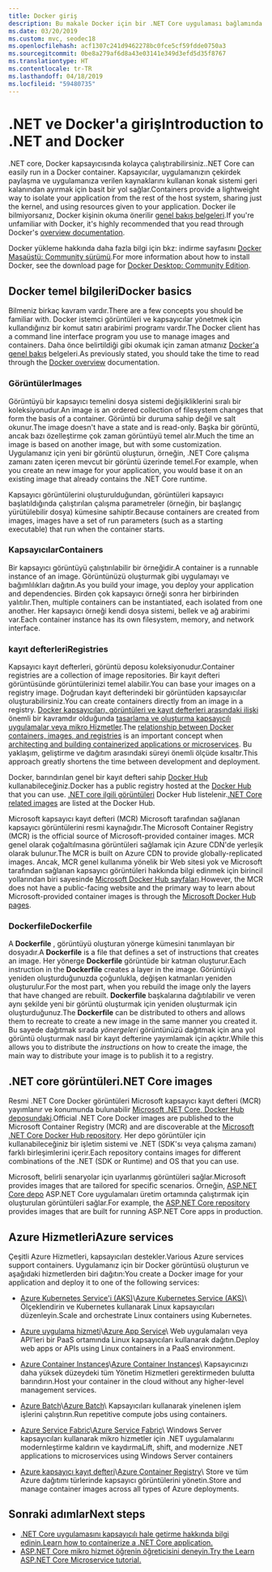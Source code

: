 ```yaml
---
title: Docker giriş
description: Bu makale Docker için bir .NET Core uygulaması bağlamında bir giriş ve genel bakış sağlar.
ms.date: 03/20/2019
ms.custom: mvc, seodec18
ms.openlocfilehash: acf1307c241d9462278bc0fce5cf59fdde0750a3
ms.sourcegitcommit: 0be8a279af6d8a43e03141e349d3efd5d35f8767
ms.translationtype: HT
ms.contentlocale: tr-TR
ms.lasthandoff: 04/18/2019
ms.locfileid: "59480735"
---
```

# <a name="introduction-to-net-and-docker"></a><span data-ttu-id="124ea-103">.NET ve Docker'a giriş</span><span class="sxs-lookup"><span data-stu-id="124ea-103">Introduction to .NET and Docker</span></span>

<span data-ttu-id="124ea-104">.NET core, Docker kapsayıcısında kolayca çalıştırabilirsiniz.</span><span class="sxs-lookup"><span data-stu-id="124ea-104">.NET Core can easily run in a Docker container.</span></span> <span data-ttu-id="124ea-105">Kapsayıcılar, uygulamanızın çekirdek paylaşma ve uygulamanıza verilen kaynaklarını kullanan konak sistemi geri kalanından ayırmak için basit bir yol sağlar.</span><span class="sxs-lookup"><span data-stu-id="124ea-105">Containers provide a lightweight way to isolate your application from the rest of the host system, sharing just the kernel, and using resources given to your application.</span></span> <span data-ttu-id="124ea-106">Docker ile bilmiyorsanız, Docker kişinin okuma önerilir [genel bakış belgeleri](https://docs.docker.com/engine/docker-overview/).</span><span class="sxs-lookup"><span data-stu-id="124ea-106">If you're unfamiliar with Docker, it's highly recommended that you read through Docker's [overview documentation](https://docs.docker.com/engine/docker-overview/).</span></span>

<span data-ttu-id="124ea-107">Docker yükleme hakkında daha fazla bilgi için bkz: indirme sayfasını [Docker Masaüstü: Community sürümü](https://www.docker.com/products/docker-desktop).</span><span class="sxs-lookup"><span data-stu-id="124ea-107">For more information about how to install Docker, see the download page for [Docker Desktop: Community Edition](https://www.docker.com/products/docker-desktop).</span></span>

## <a name="docker-basics"></a><span data-ttu-id="124ea-108">Docker temel bilgileri</span><span class="sxs-lookup"><span data-stu-id="124ea-108">Docker basics</span></span>

<span data-ttu-id="124ea-109">Bilmeniz birkaç kavram vardır.</span><span class="sxs-lookup"><span data-stu-id="124ea-109">There are a few concepts you should be familiar with.</span></span> <span data-ttu-id="124ea-110">Docker istemci görüntüleri ve kapsayıcılar yönetmek için kullandığınız bir komut satırı arabirimi programı vardır.</span><span class="sxs-lookup"><span data-stu-id="124ea-110">The Docker client has a command line interface program you use to manage images and containers.</span></span> <span data-ttu-id="124ea-111">Daha önce belirtildiği gibi okumak için zaman atmanız [Docker'a genel bakış](https://docs.docker.com/engine/docker-overview/) belgeleri.</span><span class="sxs-lookup"><span data-stu-id="124ea-111">As previously stated, you should take the time to read through the [Docker overview](https://docs.docker.com/engine/docker-overview/) documentation.</span></span> 

### <a name="images"></a><span data-ttu-id="124ea-112">Görüntüler</span><span class="sxs-lookup"><span data-stu-id="124ea-112">Images</span></span>

<span data-ttu-id="124ea-113">Görüntüyü bir kapsayıcı temelini dosya sistemi değişikliklerini sıralı bir koleksiyonudur.</span><span class="sxs-lookup"><span data-stu-id="124ea-113">An image is an ordered collection of filesystem changes that form the basis of a container.</span></span> <span data-ttu-id="124ea-114">Görüntü bir duruma sahip değil ve salt okunur.</span><span class="sxs-lookup"><span data-stu-id="124ea-114">The image doesn't have a state and is read-only.</span></span> <span data-ttu-id="124ea-115">Başka bir görüntü, ancak bazı özelleştirme çok zaman görüntüyü temel alır.</span><span class="sxs-lookup"><span data-stu-id="124ea-115">Much the time an image is based on another image, but with some customization.</span></span> <span data-ttu-id="124ea-116">Uygulamanız için yeni bir görüntü oluşturun, örneğin, .NET Core çalışma zamanı zaten içeren mevcut bir görüntü üzerinde temel.</span><span class="sxs-lookup"><span data-stu-id="124ea-116">For example, when you create an new image for your application, you would base it on an existing image that already contains the .NET Core runtime.</span></span>

<span data-ttu-id="124ea-117">Kapsayıcı görüntülerini oluşturulduğundan, görüntüleri kapsayıcı başlatıldığında çalıştırılan çalışma parametreler (örneğin, bir başlangıç yürütülebilir dosya) kümesine sahiptir.</span><span class="sxs-lookup"><span data-stu-id="124ea-117">Because containers are created from images, images have a set of run parameters (such as a starting executable) that run when the container starts.</span></span>

### <a name="containers"></a><span data-ttu-id="124ea-118">Kapsayıcılar</span><span class="sxs-lookup"><span data-stu-id="124ea-118">Containers</span></span>

<span data-ttu-id="124ea-119">Bir kapsayıcı görüntüyü çalıştırılabilir bir örneğidir.</span><span class="sxs-lookup"><span data-stu-id="124ea-119">A container is a runnable instance of an image.</span></span> <span data-ttu-id="124ea-120">Görüntünüzü oluşturmak gibi uygulamayı ve bağımlılıkları dağıtın.</span><span class="sxs-lookup"><span data-stu-id="124ea-120">As you build your image, you deploy your application and dependencies.</span></span> <span data-ttu-id="124ea-121">Birden çok kapsayıcı örneği sonra her birbirinden yalıtılır.</span><span class="sxs-lookup"><span data-stu-id="124ea-121">Then, multiple containers can be instantiated, each isolated from one another.</span></span> <span data-ttu-id="124ea-122">Her kapsayıcı örneği kendi dosya sistemi, bellek ve ağ arabirimi var.</span><span class="sxs-lookup"><span data-stu-id="124ea-122">Each container instance has its own filesystem, memory, and network interface.</span></span>

### <a name="registries"></a><span data-ttu-id="124ea-123">kayıt defterleri</span><span class="sxs-lookup"><span data-stu-id="124ea-123">Registries</span></span>

<span data-ttu-id="124ea-124">Kapsayıcı kayıt defterleri, görüntü deposu koleksiyonudur.</span><span class="sxs-lookup"><span data-stu-id="124ea-124">Container registries are a collection of image repositories.</span></span> <span data-ttu-id="124ea-125">Bir kayıt defteri görüntüsünde görüntülerinizi temel alabilir.</span><span class="sxs-lookup"><span data-stu-id="124ea-125">You can base your images on a registry image.</span></span> <span data-ttu-id="124ea-126">Doğrudan kayıt defterindeki bir görüntüden kapsayıcılar oluşturabilirsiniz.</span><span class="sxs-lookup"><span data-stu-id="124ea-126">You can create containers directly from an image in a registry.</span></span> <span data-ttu-id="124ea-127">[Docker kapsayıcıları, görüntüleri ve kayıt defterleri arasındaki ilişki](../../standard/microservices-architecture/container-docker-introduction/docker-containers-images-registries.md) önemli bir kavramdır olduğunda [tasarlama ve oluşturma kapsayıcılı uygulamalar veya mikro Hizmetler](../../standard/microservices-architecture/architect-microservice-container-applications/index.md).</span><span class="sxs-lookup"><span data-stu-id="124ea-127">The [relationship between Docker containers, images, and registries](../../standard/microservices-architecture/container-docker-introduction/docker-containers-images-registries.md) is an important concept when [architecting and building containerized applications or microservices](../../standard/microservices-architecture/architect-microservice-container-applications/index.md).</span></span> <span data-ttu-id="124ea-128">Bu yaklaşım, geliştirme ve dağıtım arasındaki süreyi önemli ölçüde kısaltır.</span><span class="sxs-lookup"><span data-stu-id="124ea-128">This approach greatly shortens the time between development and deployment.</span></span>

<span data-ttu-id="124ea-129">Docker, barındırılan genel bir kayıt defteri sahip [Docker Hub](https://hub.docker.com/) kullanabileceğiniz.</span><span class="sxs-lookup"><span data-stu-id="124ea-129">Docker has a public registry hosted at the [Docker Hub](https://hub.docker.com/) that you can use.</span></span> <span data-ttu-id="124ea-130">[.NET core ilgili görüntüleri](https://hub.docker.com/_/microsoft-dotnet-core/) Docker Hub listelenir.</span><span class="sxs-lookup"><span data-stu-id="124ea-130">[.NET Core related images](https://hub.docker.com/_/microsoft-dotnet-core/) are listed at the Docker Hub.</span></span> 

<span data-ttu-id="124ea-131">Microsoft kapsayıcı kayıt defteri (MCR) Microsoft tarafından sağlanan kapsayıcı görüntülerini resmi kaynağıdır.</span><span class="sxs-lookup"><span data-stu-id="124ea-131">The Microsoft Container Registry (MCR) is the official source of Microsoft-provided container images.</span></span> <span data-ttu-id="124ea-132">MCR genel olarak çoğaltılmasına görüntüleri sağlamak için Azure CDN'de yerleşik olarak bulunur.</span><span class="sxs-lookup"><span data-stu-id="124ea-132">The MCR is built on Azure CDN to provide globally-replicated images.</span></span> <span data-ttu-id="124ea-133">Ancak, MCR genel kullanıma yönelik bir Web sitesi yok ve Microsoft tarafından sağlanan kapsayıcı görüntüleri hakkında bilgi edinmek için birincil yollarından biri sayesinde [Microsoft Docker Hub sayfaları](https://hub.docker.com/_/microsoft-dotnet-core/).</span><span class="sxs-lookup"><span data-stu-id="124ea-133">However, the MCR does not have a public-facing website and the primary way to learn about Microsoft-provided container images is through the [Microsoft Docker Hub pages](https://hub.docker.com/_/microsoft-dotnet-core/).</span></span>

### <a name="dockerfile"></a><span data-ttu-id="124ea-134">Dockerfile</span><span class="sxs-lookup"><span data-stu-id="124ea-134">Dockerfile</span></span>

<span data-ttu-id="124ea-135">A **Dockerfile** , görüntüyü oluşturan yönerge kümesini tanımlayan bir dosyadır.</span><span class="sxs-lookup"><span data-stu-id="124ea-135">A **Dockerfile** is a file that defines a set of instructions that creates an image.</span></span> <span data-ttu-id="124ea-136">Her yönerge **Dockerfile** görüntüde bir katman oluşturur.</span><span class="sxs-lookup"><span data-stu-id="124ea-136">Each instruction in the **Dockerfile** creates a layer in the image.</span></span> <span data-ttu-id="124ea-137">Görüntüyü yeniden oluşturduğunuzda çoğunlukla, değişen katmanları yeniden oluşturulur.</span><span class="sxs-lookup"><span data-stu-id="124ea-137">For the most part, when you rebuild the image only the layers that have changed are rebuilt.</span></span> <span data-ttu-id="124ea-138">**Dockerfile** başkalarına dağıtılabilir ve veren aynı şekilde yeni bir görüntü oluşturmak için yeniden oluşturmak için oluşturduğunuz.</span><span class="sxs-lookup"><span data-stu-id="124ea-138">The **Dockerfile** can be distributed to others and allows them to recreate to create a new image in the same manner you created it.</span></span> <span data-ttu-id="124ea-139">Bu sayede dağıtmak sırada *yönergeleri* görüntünüzü dağıtmak için ana yol görüntü oluşturmak nasıl bir kayıt defterine yayımlamak için açıktır.</span><span class="sxs-lookup"><span data-stu-id="124ea-139">While this allows you to distribute the *instructions* on how to create the image, the main way to distribute your image is to publish it to a registry.</span></span>

## <a name="net-core-images"></a><span data-ttu-id="124ea-140">.NET core görüntüleri</span><span class="sxs-lookup"><span data-stu-id="124ea-140">.NET Core images</span></span>

<span data-ttu-id="124ea-141">Resmi .NET Core Docker görüntüleri Microsoft kapsayıcı kayıt defteri (MCR) yayımlanır ve konumunda bulunabilir [Microsoft .NET Core, Docker Hub deposundaki](https://hub.docker.com/_/microsoft-dotnet-core/).</span><span class="sxs-lookup"><span data-stu-id="124ea-141">Official .NET Core Docker images are published to the Microsoft Container Registry (MCR) and are discoverable at the [Microsoft .NET Core Docker Hub repository](https://hub.docker.com/_/microsoft-dotnet-core/).</span></span> <span data-ttu-id="124ea-142">Her depo görüntüler için kullanabileceğiniz bir işletim sistemi ve .NET (SDK'sı veya çalışma zamanı) farklı birleşimlerini içerir.</span><span class="sxs-lookup"><span data-stu-id="124ea-142">Each repository contains images for different combinations of the .NET (SDK or Runtime) and OS that you can use.</span></span> 

<span data-ttu-id="124ea-143">Microsoft, belirli senaryolar için uyarlanmış görüntüleri sağlar.</span><span class="sxs-lookup"><span data-stu-id="124ea-143">Microsoft provides images that are tailored for specific scenarios.</span></span> <span data-ttu-id="124ea-144">Örneğin, [ASP.NET Core depo](https://hub.docker.com/_/microsoft-dotnet-core-aspnet/) ASP.NET Core uygulamaları üretim ortamında çalıştırmak için oluşturulan görüntüleri sağlar.</span><span class="sxs-lookup"><span data-stu-id="124ea-144">For example, the [ASP.NET Core repository](https://hub.docker.com/_/microsoft-dotnet-core-aspnet/) provides images that are built for running ASP.NET Core apps in production.</span></span>

## <a name="azure-services"></a><span data-ttu-id="124ea-145">Azure Hizmetleri</span><span class="sxs-lookup"><span data-stu-id="124ea-145">Azure services</span></span>

<span data-ttu-id="124ea-146">Çeşitli Azure Hizmetleri, kapsayıcıları destekler.</span><span class="sxs-lookup"><span data-stu-id="124ea-146">Various Azure services support containers.</span></span> <span data-ttu-id="124ea-147">Uygulamanız için bir Docker görüntüsü oluşturun ve aşağıdaki hizmetlerden biri dağıtın:</span><span class="sxs-lookup"><span data-stu-id="124ea-147">You create a Docker image for your application and deploy it to one of the following services:</span></span>

* <span data-ttu-id="124ea-148">[Azure Kubernetes Service'i (AKS)](https://azure.microsoft.com/services/kubernetes-service/)\\</span><span class="sxs-lookup"><span data-stu-id="124ea-148">[Azure Kubernetes Service (AKS)](https://azure.microsoft.com/services/kubernetes-service/)\\</span></span>
<span data-ttu-id="124ea-149">Ölçeklendirin ve Kubernetes kullanarak Linux kapsayıcıları düzenleyin.</span><span class="sxs-lookup"><span data-stu-id="124ea-149">Scale and orchestrate Linux containers using Kubernetes.</span></span>

* <span data-ttu-id="124ea-150">[Azure uygulama hizmeti](https://azure.microsoft.com/services/app-service/containers/)\\</span><span class="sxs-lookup"><span data-stu-id="124ea-150">[Azure App Service](https://azure.microsoft.com/services/app-service/containers/)\\</span></span>
<span data-ttu-id="124ea-151">Web uygulamaları veya API'leri bir PaaS ortamında Linux kapsayıcıları kullanarak dağıtın.</span><span class="sxs-lookup"><span data-stu-id="124ea-151">Deploy web apps or APIs using Linux containers in a PaaS environment.</span></span>

* <span data-ttu-id="124ea-152">[Azure Container Instances](https://azure.microsoft.com/services/container-instances/)\\</span><span class="sxs-lookup"><span data-stu-id="124ea-152">[Azure Container Instances](https://azure.microsoft.com/services/container-instances/)\\</span></span>
<span data-ttu-id="124ea-153">Kapsayıcınızı daha yüksek düzeydeki tüm Yönetim Hizmetleri gerektirmeden bulutta barındırın.</span><span class="sxs-lookup"><span data-stu-id="124ea-153">Host your container in the cloud without any higher-level management services.</span></span>

* <span data-ttu-id="124ea-154">[Azure Batch](https://azure.microsoft.com/services/batch/)\\</span><span class="sxs-lookup"><span data-stu-id="124ea-154">[Azure Batch](https://azure.microsoft.com/services/batch/)\\</span></span>
<span data-ttu-id="124ea-155">Kapsayıcıları kullanarak yinelenen işlem işlerini çalıştırın.</span><span class="sxs-lookup"><span data-stu-id="124ea-155">Run repetitive compute jobs using containers.</span></span>

* <span data-ttu-id="124ea-156">[Azure Service Fabric](https://azure.microsoft.com/services/service-fabric/)\\</span><span class="sxs-lookup"><span data-stu-id="124ea-156">[Azure Service Fabric](https://azure.microsoft.com/services/service-fabric/)\\</span></span>
<span data-ttu-id="124ea-157">Windows Server kapsayıcıları kullanarak mikro hizmetler için .NET uygulamalarını modernleştirme kaldırın ve kaydırma</span><span class="sxs-lookup"><span data-stu-id="124ea-157">Lift, shift, and modernize .NET applications to microservices using Windows Server containers</span></span>

* <span data-ttu-id="124ea-158">[Azure kapsayıcı kayıt defteri](https://azure.microsoft.com/services/container-registry/)\\</span><span class="sxs-lookup"><span data-stu-id="124ea-158">[Azure Container Registry](https://azure.microsoft.com/services/container-registry/)\\</span></span>
<span data-ttu-id="124ea-159">Store ve tüm Azure dağıtımı türlerinde kapsayıcı görüntülerini yönetin.</span><span class="sxs-lookup"><span data-stu-id="124ea-159">Store and manage container images across all types of Azure deployments.</span></span>

## <a name="next-steps"></a><span data-ttu-id="124ea-160">Sonraki adımlar</span><span class="sxs-lookup"><span data-stu-id="124ea-160">Next steps</span></span>

* [<span data-ttu-id="124ea-161">.NET Core uygulamasını kapsayıcılı hale getirme hakkında bilgi edinin.</span><span class="sxs-lookup"><span data-stu-id="124ea-161">Learn how to containerize a .NET Core application.</span></span>](build-docker-netcore-container.md)
* [<span data-ttu-id="124ea-162">ASP.NET Core mikro hizmet öğrenin öğreticisini deneyin.</span><span class="sxs-lookup"><span data-stu-id="124ea-162">Try the Learn ASP.NET Core Microservice tutorial.</span></span>](https://dotnet.microsoft.com/learn/web/aspnet-microservice-tutorial/intro)
